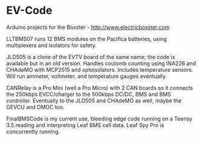 # EV-Code
Arduino projects for the Boxster - http://www.electricboxster.com

LLTBMS07 runs 12 BMS modules on the Pacifica batteries, using multiplexers and isolators for safety.

JLD505 is a clone of the EVTV board of the same name; the code is available but in an old version. Handles coulomb counting using INA226 and CHAdeMO with MCP2515 and optoisolators. Includes temperature sensors. Will run ammeter, voltmeter, and temperature gauges eventually.

CANRelay is a Pro Mini (well a Pro Micro) with 2 CAN boards so it connects the 250kbps EVCC/charger to the 500kbps DC/DC, BMS and BMS controller. Eventually to the JLD505 and CHAdeMO as well, maybe the GEVCU and DMOC too.

FinalBMSCode is my current use, bleeding edge code running on a Teensy 3.5 reading and interpreting Leaf BMS cell data. Leaf Spy Pro is concurrently running.
